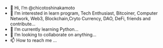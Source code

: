 - 👋 Hi, I’m @chicotoshinakamoto
- 👀 I’m interested in learn program, Tech Enthusiast, Bitcoiner, Computer Network, Web3, Blockchain,Cryto Currency, DAO, DeFi, friends and contribute...
- 🌱 I’m currently learning Python...
- 💞️ I’m looking to collaborate on anything...
- 📫 How to reach me ...

<!---
chicotoshinakamoto/chicotoshinakamoto is a ✨ special ✨ repository because its `README.md` (this file) appears on your GitHub profile.
You can click the Preview link to take a look at your changes.
--->
